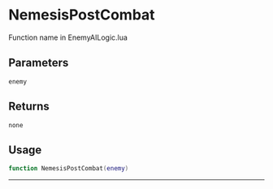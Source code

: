 # NemesisPostCombat
Function name in EnemyAILogic.lua
## Parameters
`enemy`
## Returns
`none`
## Usage
```lua
function NemesisPostCombat(enemy)
```
---
